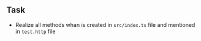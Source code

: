 ## Task

- Realize all methods whan is created in `src/index.ts` file and mentioned in `test.http` file
